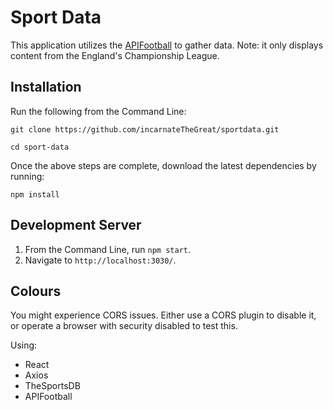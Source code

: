# Sport Data

This application utilizes the [APIFootball](https://apifootball.com) to gather data. Note: it only displays content from the England's Championship League.

## Installation

Run the following from the Command Line:

```
git clone https://github.com/incarnateTheGreat/sportdata.git

cd sport-data
```

Once the above steps are complete, download the latest dependencies by running:

```
npm install
```

## Development Server

1) From the Command Line, run `npm start`.
2) Navigate to `http://localhost:3030/`.

## Colours

You might experience CORS issues. Either use a CORS plugin to disable it, or operate a browser with security disabled to test this.

Using:

- React
- Axios
- TheSportsDB
- APIFootball
